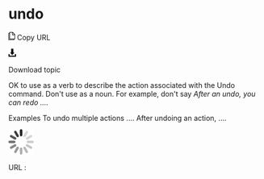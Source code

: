 # undo

![Copy URL](media/undo/Copy.png)
Copy URL

![Download](media/undo/Download.png)

Download topic

OK to use as a verb to describe the action associated with the Undo command. Don't use as a noun. For example, don't say *After an undo, you can redo ....*

Examples
To undo multiple actions ....
After undoing an action, ....

![In progress](media/undo/activity-large.gif)

URL :
